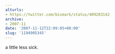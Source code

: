 ```yaml
---
alturls:
- https://twitter.com/bismark/status/409283142
archive:
- 2007-11
date: '2007-11-12T22:09:05+00:00'
slug: '1194905345'
---
```


a little less sick.

